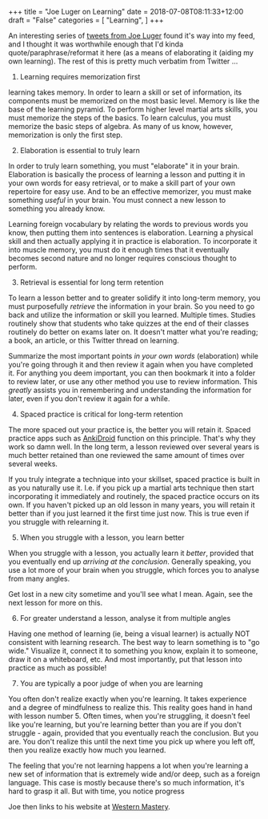 +++
title = "Joe Luger on Learning"
date = 2018-07-08T08:11:33+12:00
draft = "False"
categories = [ 
	"Learning", 
	]
+++

An interesting series of [tweets from Joe
Luger](pic.twitter.com/HUGmAG39Zi) found it's way into my feed, and I
thought it was worthwhile enough that I'd kinda
quote/paraphrase/reformat it here (as a means of elaborating it
(aiding my own learning). The rest of this is pretty much verbatim
from Twitter ...


1. Learning requires memorization first
 
 learning takes memory. In order to learn a skill or set of
 information, its components must be memorized on the most basic
 level. Memory is like the base of the learning pyramid. To perform
 higher level martial arts skills, you must memorize the steps of the
 basics. To learn calculus, you must memorize the basic steps of
 algebra. As many of us know, however, memorization is only the first step.

2. Elaboration is essential to truly learn
 
 In order to truly learn something, you must "elaborate" it in your
 brain. Elaboration is basically the process of learning a lesson and
 putting it in your own words for easy retrieval, or to make a skill
 part of your own repertoire for easy use. And to be an effective
 memorizer, you must make something *useful* in your brain. You must
 connect a new lesson to something you already know.

 Learning foreign vocabulary by relating the words to previous words
 you know, then putting them into sentences is elaboration. Learning a
 physical skill and then actually applying it in practice is
 elaboration. To incorporate it into muscle memory, you must do it
 enough times that it eventually becomes second nature and no longer
 requires conscious thought to perform.

3. Retrieval is essential for long term retention
 
 To learn a lesson better and to greater solidify it into long-term
 memory, you must purposefully *retrieve* the information in your brain.
 So you need to go back and utilize the information or skill you
 learned. Multiple times. Studies routinely show that students who
 take quizzes at the end of their classes routinely do better on exams
 later on. It doesn't matter what you're reading; a book, an article,
 or this Twitter thread on learning.

 Summarize the most important points *in your own words* (elaboration)
 while you're going through it and then review it again when you have
 completed it. For anything you deem important, you can then bookmark
 it into a folder to review later, or use any other method you use to
 review information. This *greatly* assists you in remembering and
 understanding the information for later, even if you don't review it
 again for a while.

4. Spaced practice is critical for long-term retention
 
 The more spaced out your practice is, the better you will retain it.
 Spaced practice apps such as [AnkiDroid](https://apps.ankiweb.net/)
 function on this principle. That's why they work so damn well. In the
 long term, a lesson reviewed over several years is much better
 retained than one reviewed the same amount of times over several
 weeks.

 If you truly integrate a technique into your skillset, spaced
 practice is built in as you naturally use it. I.e. if you pick up a
 martial arts technique then start incorporating it immediately and
 routinely, the spaced practice occurs on its own. If you haven't
 picked up an old lesson in many years, you will retain it better than
 if you just learned it the first time just now. This is true even if
 you struggle with relearning it.

5. When you struggle with a lesson, you learn better
 
 When you struggle with a lesson, you actually learn it *better*,
 provided that you eventually end up *arriving at the conclusion*.
 Generally speaking, you use a lot more of your brain when you
 struggle, which forces you to analyse from many angles.

 Get lost in a new city sometime and you'll see what I mean. Again,
 see the next lesson for more on this.

6. For greater understand a lesson, analyse it from multiple angles
 
 Having one method of learning (ie, being a visual learner) is
 actually NOT consistent with learning research. The best way to learn
 something is to "go wide." Visualize it, connect it to something you
 know, explain it to someone, draw it on a whiteboard, etc. And most
 importantly, put that lesson into practice as much as possible!

7. You are typically a poor judge of when you are learning
 
 You often don't realize exactly when you're learning. It takes
 experience and a degree of mindfulness to realize this. This reality
 goes hand in hand with lesson number 5. Often times, when you're
 struggling, it doesn't feel like you're learning, but you're learning
 better than you are if you don't struggle - again, provided that you
 eventually reach the conclusion. But you are. You don't realize this
 until the next time you pick up where you left off, then you realize
 exactly how much you learned.

 The feeling that you're not learning happens a lot when you're
 learning a new set of information that is extremely wide and/or deep,
 such as a foreign language. This case is mostly because there's so
 much information, it's hard to grasp it all. But with time, you
 notice progress


Joe then links to his website at [Western Mastery](https://westernmastery.com).
 

